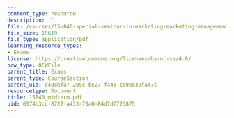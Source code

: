 ```yaml
---
content_type: resource
description: ''
file: /courses/15-840-special-seminar-in-marketing-marketing-management-spring-2004/0574b3cc8727a43370a084d7df723875_15840_midterm.pdf
file_size: 15619
file_type: application/pdf
learning_resource_types:
- Exams
license: https://creativecommons.org/licenses/by-nc-sa/4.0/
ocw_type: OCWFile
parent_title: Exams
parent_type: CourseSection
parent_uid: d488bfa7-205c-be27-f445-ce0b839fa47c
resourcetype: Document
title: 15840_midterm.pdf
uid: 0574b3cc-8727-a433-70a0-84d7df723875
---
```

